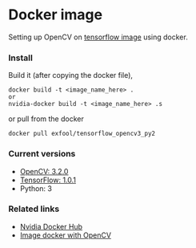 # Docker image

Setting up OpenCV on [tensorflow image](gcr.io/tensorflow/tensorflow:0.12.1) using docker.


### Install
Build it (after copying the docker file),
```
docker build -t <image_name_here> .
or
nvidia-docker build -t <image_name_here> .s
```
or pull from the docker
```
docker pull exfool/tensorflow_opencv3_py2
```

### Current versions
- [OpenCV: 3.2.0](https://github.com/Itseez/opencv/archive/3.2.0.zip)
- [TensorFlow: 1.0.1](gcr.io/tensorflow/tensorflow:1.0.1)
- Python: 3

### Related links
- [Nvidia Docker Hub ](https://hub.docker.com/r/tensorflow/tensorflow/tags/)
- [Image docker with OpenCV](https://github.com/kampta/docker-tensorflow-opencv3.1)

